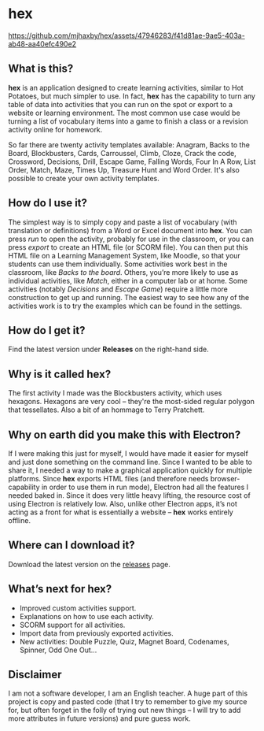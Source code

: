 # hex

https://github.com/mjhaxby/hex/assets/47946283/f41d81ae-9ae5-403a-ab48-aa40efc490e2

## What is this?
**hex** is an application designed to create learning activities, similar to Hot Potatoes, but much simpler to use. In fact, **hex** has the capability to turn any table of data into activities that you can run on the spot or export to a website or learning environment. The most common use case would be turning a list of vocabulary items into a game to finish a class or a revision activity online for homework.

So far there are twenty activity templates available: Anagram, Backs to the Board, Blockbusters, Cards, Carroussel, Climb, Cloze, Crack the code, Crossword, Decisions, Drill, Escape Game, Falling Words, Four In A Row, List Order, Match, Maze, Times Up, Treasure Hunt and Word Order. It's also possible to create your own activity templates.

## How do I use it?
The simplest way is to simply copy and paste a list of vocabulary (with translation or definitions) from a Word or Excel document into **hex**. You can press *run* to open the activity, probably for use in the classroom, or you can press *export* to create an HTML file (or SCORM file). You can then put this HTML file on a Learning Management System, like Moodle, so that your students can use them individually. Some activities work best in the classroom, like *Backs to the board*. Others, you’re more likely to use as individual activities, like *Match*, either in a computer lab or at home. Some activities (notably *Decisions* and *Escape Game*) require a little more construction to get up and running. The easiest way to see how any of the activities work is to try the examples which can be found in the settings.

## How do I get it?
Find the latest version under **Releases** on the right-hand side.

## Why is it called **hex**?
The first activity I made was the Blockbusters activity, which uses hexagons. Hexagons are very cool – they're the most-sided regular polygon that tessellates. Also a bit of an hommage to Terry Pratchett.

## Why on earth did you make this with Electron?
If I were making this just for myself, I would have made it easier for myself and just done something on the command line. Since I wanted to be able to share it, I needed a way to make a graphical application quickly for multiple platforms. Since **hex** exports HTML files (and therefore needs browser-capability in order to use them in run mode), Electron had all the features I needed baked in. Since it does very little heavy lifting, the resource cost of using Electron is relatively low. Also, unlike other Electron apps, it’s not acting as a front for what is essentially a website – **hex** works entirely offline.

## Where can I download it?
Download the latest version on the [releases](https://github.com/mjhaxby/hex/releases) page.

## What’s next for **hex**?
- Improved custom activities support.
- Explanations on how to use each activity.
- SCORM support for all activities.
- Import data from previously exported activities.
- New activities: Double Puzzle, Quiz, Magnet Board, Codenames, Spinner, Odd One Out…

## Disclaimer
I am not a software developer, I am an English teacher. A huge part of this project is copy and pasted code (that I try to remember to give my source for, but often forget in the folly of trying out new things – I will try to add more attributes in future versions) and pure guess work.
